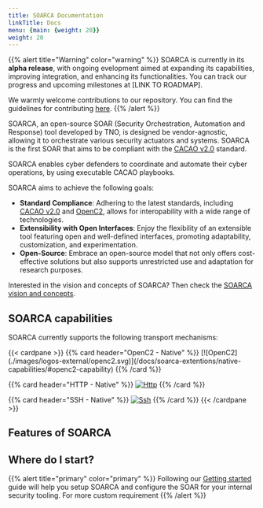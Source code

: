 ```yaml
---
title: SOARCA Documentation
linkTitle: Docs
menu: {main: {weight: 20}}
weight: 20
---
```



{{% alert title="Warning" color="warning" %}}
SOARCA is currently in its **alpha release**, with ongoing evelopment aimed at expanding its capabilities, improving integration, and enhancing its functionalities. You can track our progress and upcoming milestones at [LINK TO ROADMAP].

We warmly welcome contributions to our repository. You can find the guidelines for contributing [here](/docs/contribution-guidelines).
{{% /alert %}}

SOARCA, an open-source SOAR (Security Orchestration, Automation and Response) tool developed by TNO, is designed be vendor-agnostic, allowing it to orchestrate various security actuators and systems. SOARCA is the first SOAR that aims to be compliant with the [CACAO v2.0](https://docs.oasis-open.org/cacao/security-playbooks/v2.0/security-playbooks-v2.0.html) standard.

SOARCA enables cyber defenders to coordinate and automate their cyber operations, by using executable CACAO playbooks.

SOARCA aims to achieve the following goals:

- **Standard Compliance**: Adhering to the latest standards, including [CACAO v2.0](https://docs.oasis-open.org/cacao/security-playbooks/v2.0/security-playbooks-v2.0.html) and [OpenC2](https://openc2.org/), allows for interopability with a wide range of technologies.
- **Extensibility with Open Interfaces**: Enjoy the flexibility of an extensible tool featuring open and well-defined interfaces, promoting adaptability, customization, and experimentation.
- **Open-Source**: Embrace an open-source model that not only offers cost-effective solutions but also supports unrestricted use and adaptation for research purposes.


Interested in the vision and concepts of SOARCA? Then check the [SOARCA vision and concepts](/docs/concepts/).


## SOARCA capabilities

SOARCA currently supports the following transport mechanisms:

<div class="works-well-with">
{{< cardpane >}}
{{% card header="OpenC2 - Native" %}}
[![OpenC2](./images/logos-external/openc2.svg)](/docs/soarca-extentions/native-capabilities/#openc2-capability)
{{% /card %}}

{{% card header="HTTP - Native" %}}
[![Http](./images/logos-external/http.svg)](/docs/soarca-extentions/native-capabilities/#http-api-capability)
{{% /card %}}

{{% card header="SSH - Native" %}}
[![Ssh](./images/logos-external/ssh.svg)](/docs/soarca-extentions/native-capabilities/#ssh-capability)
{{% /card %}}
{{< /cardpane >}}
</div>


## Features of SOARCA



## Where do I start?

{{% alert title="primary" color="primary" %}}
Following our [Getting started](/docs/getting-started/) guide will help you setup SOARCA and configure the SOAR for your internal security tooling. For more custom requirement 
{{% /alert %}}
